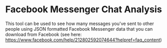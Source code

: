 # Facebook Messenger Chat Analysis

This tool can be used to see how many messages you've sent to other people using JSON formatted Facebook Messenger data that you can download from Facebook (see here:  https://www.facebook.com/help/212802592074644?helpref=faq_content)
